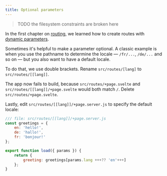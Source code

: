 ```yaml
---
title: Optional parameters
---
```


> TODO the filesystem constraints are broken here

In the first chapter on [routing](/tutorial/pages), we learned how to create routes with [dynamic parameters](/tutorial/params).

Sometimes it's helpful to make a parameter optional. A classic example is when you use the pathname to determine the locale — `/fr/...`, `/de/...` and so on — but you also want to have a default locale.

To do that, we use double brackets. Rename `src/routes/[lang]` to `src/routes/[[lang]]`.

The app now fails to build, because `src/routes/+page.svelte` and `src/routes/[[lang]]/+page.svelte` would both match `/`. Delete `src/routes/+page.svelte`.

Lastly, edit `src/routes/[[lang]]/+page.server.js` to specify the default locale:

```js
/// file: src/routes/[[lang]]/+page.server.js
const greetings = {
	en: 'hello!',
	de: 'hallo!',
	fr: 'bonjour!'
};

export function load({ params }) {
	return {
		greeting: greetings[params.lang +++?? 'en'+++]
	};
}
```
